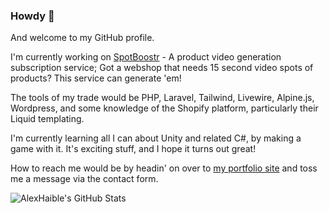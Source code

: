 ### Howdy 👋

And welcome to my GitHub profile.

I'm currently working on [SpotBoostr](https://spotboostr.com) - A product video generation subscription service; Got a webshop that needs 15 second video spots of products? This service can generate 'em!

The tools of my trade would be PHP, Laravel, Tailwind, Livewire, Alpine.js, Wordpress, and some knowledge of the Shopify platform, particularly their Liquid templating.

I'm currently learning all I can about Unity and related C#, by making a game with it. It's exciting stuff, and I hope it turns out great!

How to reach me would be by headin' on over to [my portfolio site](https://alex.quest/contact) and toss me a message via the contact form.

![AlexHaible's GitHub Stats](https://github-readme-stats.vercel.app/api?username=alexhaible&count_private=true&hide=stars&theme=tokyonight)
